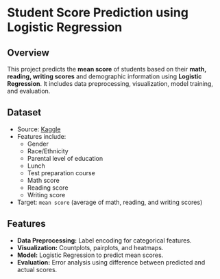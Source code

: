 # Student Score Prediction using Logistic Regression

## Overview
This project predicts the **mean score** of students based on their **math, reading, writing scores** and demographic information using **Logistic Regression**. It includes data preprocessing, visualization, model training, and evaluation.

## Dataset
- Source: [Kaggle](https://www.kaggle.com/code/akshitmadan/student-data-prediction-using-logistic-regression/notebook)
- Features include:
  - Gender
  - Race/Ethnicity
  - Parental level of education
  - Lunch
  - Test preparation course
  - Math score
  - Reading score
  - Writing score
- Target: `mean score` (average of math, reading, and writing scores)

## Features
- **Data Preprocessing:** Label encoding for categorical features.
- **Visualization:** Countplots, pairplots, and heatmaps.
- **Model:** Logistic Regression to predict mean scores.
- **Evaluation:** Error analysis using difference between predicted and actual scores.


